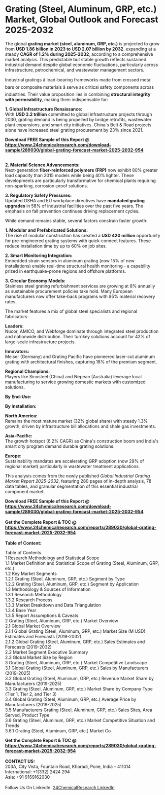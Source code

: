 <h1>Grating (Steel, Aluminum, GRP, etc.) Market, Global Outlook and Forecast 2025-2032</h1><p>The global <strong>grating market (steel, aluminum, GRP, etc.)</strong> is projected to grow from <strong>USD 1.86 billion in 2023 to USD 2.07 billion by 2032</strong>, expanding at a steady <strong>CAGR of 1.2% during 2025-2032</strong>, according to a comprehensive market analysis. This predictable but stable growth reflects sustained industrial demand despite global economic fluctuations, particularly across infrastructure, petrochemical, and wastewater management sectors.</p><p>Industrial gratings â load-bearing frameworks made from crossed metal bars or composite materials â serve as critical safety components across industries. Their value proposition lies in combining <strong>structural integrity with permeability</strong>, making them indispensable for:</p><p><strong>1. Global Infrastructure Renaissance:</strong><br>
With <strong>USD 3.2 trillion</strong> committed to global infrastructure projects through 2030, grating demand is being propelled by bridge retrofits, wastewater plant expansions, and smart city initiatives. China's Belt &amp; Road projects alone have increased steel grating procurement by 23% since 2021.</p><div><b>Download FREE Sample of this Report @ 
            <a href="https://www.24chemicalresearch.com/download-sample/289030/global-grating-forecast-market-2025-2032-954">
            https://www.24chemicalresearch.com/download-sample/289030/global-grating-forecast-market-2025-2032-954</a></b></div><br><p><strong>2. Material Science Advancements:</strong><br>
Next-generation <strong>fiber-reinforced polymers (FRP)</strong> now exhibit 80% greater load capacity than 2015 models while being 40% lighter. These developments are particularly transformative for chemical plants requiring non-sparking, corrosion-proof solutions.</p><p><strong>3. Regulatory Safety Pressures:</strong><br>
Updated OSHA and EU workplace directives have <strong>mandated grating upgrades</strong> in 58% of industrial facilities over the past five years. The emphasis on fall prevention continues driving replacement cycles.</p><p>While demand remains stable, several factors constrain faster growth:</p><p><strong>1. Modular and Prefabricated Solutions:</strong><br>
The rise of modular construction has created a <strong>USD 420 million</strong> opportunity for pre-engineered grating systems with quick-connect features. These reduce installation time by up to 60% on job sites.</p><p><strong>2. Smart Monitoring Integration:</strong><br>
Embedded strain sensors in aluminum grating (now 15% of new installations) enable real-time structural health monitoring - a capability prized in earthquake-prone regions and offshore platforms.</p><p><strong>3. Circular Economy Models:</strong><br>
Stainless steel grating refurbishment services are growing at 8% annually as sustainable procurement policies take hold. Many European manufacturers now offer take-back programs with 95% material recovery rates.</p><p>The market features a mix of global steel specialists and regional fabricators:</p><p><strong>Leaders:</strong><br>
Nucor, AMICO, and Webforge dominate through integrated steel production and nationwide distribution. Their turnkey solutions account for 42% of large-scale infrastructure projects.</p><p><strong>Innovators:</strong><br>
Meiser (Germany) and Grating Pacific have pioneered laser-cut aluminum grating with architectural finishes, capturing 18% of the premium segment.</p><p><strong>Regional Champions:</strong><br>
Players like Sinosteel (China) and Nepean (Australia) leverage local manufacturing to service growing domestic markets with customized solutions.</p><p><strong>By End-Use:</strong></p><p><strong>By Installation:</strong></p><p><strong>North America:</strong><br>
Remains the most mature market (32% global share) with steady 1.3% growth, driven by infrastructure bill allocations and shale gas investments.</p><p><strong>Asia-Pacific:</strong><br>
The growth hotspot (6.2% CAGR) as China's construction boom and India's smart city program demand durable grating solutions.</p><p><strong>Europe:</strong><br>
Sustainability mandates are accelerating GRP adoption (now 29% of regional market) particularly in wastewater treatment applications.</p><p>This analysis comes from the newly published <em>Global Industrial Grating Market Report 2025-2032</em>, featuring 280 pages of in-depth analysis, 78 data tables, and granular segmentation of this essential industrial component market.</p><div><b>Download FREE Sample of this Report @ 
            <a href="https://www.24chemicalresearch.com/download-sample/289030/global-grating-forecast-market-2025-2032-954">
            https://www.24chemicalresearch.com/download-sample/289030/global-grating-forecast-market-2025-2032-954</a></b></div><br><div><b>Get the Complete Report & TOC @ 
            <a href="https://www.24chemicalresearch.com/reports/289030/global-grating-forecast-market-2025-2032-954">
            https://www.24chemicalresearch.com/reports/289030/global-grating-forecast-market-2025-2032-954</a></b></div><br>
            <b>Table of Content:</b><p>Table of Contents<br />
1 Research Methodology and Statistical Scope<br />
1.1 Market Definition and Statistical Scope of Grating (Steel, Aluminum, GRP, etc.)<br />
1.2 Key Market Segments<br />
1.2.1 Grating (Steel, Aluminum, GRP, etc.) Segment by Type<br />
1.2.2 Grating (Steel, Aluminum, GRP, etc.) Segment by Application<br />
1.3 Methodology & Sources of Information<br />
1.3.1 Research Methodology<br />
1.3.2 Research Process<br />
1.3.3 Market Breakdown and Data Triangulation<br />
1.3.4 Base Year<br />
1.3.5 Report Assumptions & Caveats<br />
2 Grating (Steel, Aluminum, GRP, etc.) Market Overview<br />
2.1 Global Market Overview<br />
2.1.1 Global Grating (Steel, Aluminum, GRP, etc.) Market Size (M USD) Estimates and Forecasts (2019-2032)<br />
2.1.2 Global Grating (Steel, Aluminum, GRP, etc.) Sales Estimates and Forecasts (2019-2032)<br />
2.2 Market Segment Executive Summary<br />
2.3 Global Market Size by Region<br />
3 Grating (Steel, Aluminum, GRP, etc.) Market Competitive Landscape<br />
3.1 Global Grating (Steel, Aluminum, GRP, etc.) Sales by Manufacturers (2019-2025)<br />
3.2 Global Grating (Steel, Aluminum, GRP, etc.) Revenue Market Share by Manufacturers (2019-2025)<br />
3.3 Grating (Steel, Aluminum, GRP, etc.) Market Share by Company Type (Tier 1, Tier 2, and Tier 3)<br />
3.4 Global Grating (Steel, Aluminum, GRP, etc.) Average Price by Manufacturers (2019-2025)<br />
3.5 Manufacturers Grating (Steel, Aluminum, GRP, etc.) Sales Sites, Area Served, Product Type<br />
3.6 Grating (Steel, Aluminum, GRP, etc.) Market Competitive Situation and Trends<br />
3.6.1 Grating (Steel, Aluminum, GRP, etc.) Market Co</p><div><b>Get the Complete Report & TOC @ 
            <a href="https://www.24chemicalresearch.com/reports/289030/global-grating-forecast-market-2025-2032-954">
            https://www.24chemicalresearch.com/reports/289030/global-grating-forecast-market-2025-2032-954</a></b></div><br><b>CONTACT US:</b><br>
            203A, City Vista, Fountain Road, Kharadi, Pune, India - 411014<br>
            International: +1(332) 2424 294<br>
            Asia: +91 9169162030 <br><br>
            Follow Us On LinkedIn: <a href="https://www.linkedin.com/company/24chemicalresearch/">24ChemicalResearch LinkedIn</a>